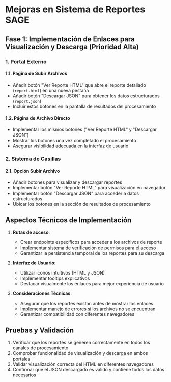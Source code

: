# Mejoras en Sistema de Reportes SAGE

## Fase 1: Implementación de Enlaces para Visualización y Descarga (Prioridad Alta)

### 1. Portal Externo

#### 1.1. Página de Subir Archivos
- Añadir botón "Ver Reporte HTML" que abre el reporte detallado (`report.html`) en una nueva pestaña
- Añadir botón "Descargar JSON" para obtener los datos estructurados (`report.json`)
- Incluir estos botones en la pantalla de resultados del procesamiento

#### 1.2. Página de Archivo Directo
- Implementar los mismos botones ("Ver Reporte HTML" y "Descargar JSON")
- Mostrar los botones una vez completado el procesamiento
- Asegurar visibilidad adecuada en la interfaz de usuario

### 2. Sistema de Casillas

#### 2.1. Opción Subir Archivo
- Añadir botones para visualizar y descargar reportes
- Implementar botón "Ver Reporte HTML" para visualización en navegador
- Implementar botón "Descargar JSON" para acceder a datos estructurados
- Ubicar los botones en la sección de resultados de procesamiento

## Aspectos Técnicos de Implementación

1. **Rutas de acceso**:
   - Crear endpoints específicos para acceder a los archivos de reporte
   - Implementar sistema de verificación de permisos para el acceso
   - Garantizar la persistencia temporal de los reportes para su descarga

2. **Interfaz de Usuario**:
   - Utilizar iconos intuitivos (HTML y JSON)
   - Implementar tooltips explicativos
   - Destacar visualmente los enlaces para mejor experiencia de usuario

3. **Consideraciones Técnicas**:
   - Asegurar que los reportes existan antes de mostrar los enlaces
   - Implementar manejo de errores si los archivos no se encuentran
   - Garantizar compatibilidad con diferentes navegadores

## Pruebas y Validación

1. Verificar que los reportes se generen correctamente en todos los canales de procesamiento
2. Comprobar funcionalidad de visualización y descarga en ambos portales
3. Validar visualización correcta del HTML en diferentes navegadores
4. Confirmar que el JSON descargado es válido y contiene todos los datos necesarios